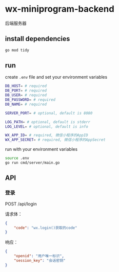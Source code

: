 # wx-miniprogram-backend

后端服务器

## install dependencies

```sh
go mod tidy
```
    
## run

create `.env` file and set your environment variables

```sh
DB_HOST= # required
DB_PORT= # required
DB_USER= # required
DB_PASSWORD= # required
DB_NAME= # required

SERVER_PORT= # optional, default is 8080

LOG_PATH= # optional, default is stderr
LOG_LEVEL= # optional, default is info

WX_APP_ID= # required, 微信小程序的AppID
WX_APP_SECRET= # required, 微信小程序的AppSecret
```

run with your environment variables

```sh
source .env
go run cmd/server/main.go
```

## API

### 登录

POST /api/login

请求体：
```json
{
    "code": "wx.login()获取的code"
}
```

响应：
```json
{
    "openid": "用户唯一标识",
    "session_key": "会话密钥"
}
```

